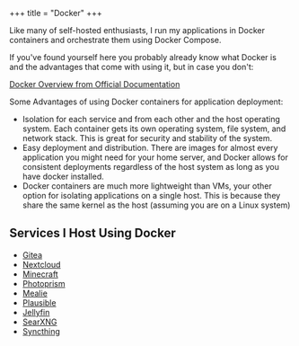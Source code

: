 +++
title = "Docker"
+++

Like many of self-hosted enthusiasts, I run my applications in Docker containers and orchestrate them using Docker Compose.

If you've found yourself here you probably already know what Docker is and the advantages that come with using it, but in case you don't:

[Docker Overview from Official Documentation](https://docs.docker.com/get-started/overview/)

Some Advantages of using Docker containers for application deployment:
- Isolation for each service and from each other and the host operating system. Each container gets its own operating system, file system, and network stack. This is great for security and stability of the system.
- Easy deployment and distribution. There are images for almost every application you might need for your home server, and Docker allows for consistent deployments regardless of the host system as long as you have docker installed.
- Docker containers are much more lightweight than VMs, your other option for isolating applications on a single host. This is because they share the same kernel as the host (assuming you are on a Linux system)

## Services I Host Using Docker
- [Gitea](/docs/homeserver/kamino/gitea)
- [Nextcloud](/docs/homeserver/kamino/nextcloud)
- [Minecraft](/docs/homeserver/kamino/minecraft)
- [Photoprism](/docs/homeserver/kamino/gitea)
- [Mealie](/docs/homeserver/kamino/mealie)
- [Plausible](/docs/homeserver/kamino/plausible)
- [Jellyfin](/docs/homeserver/kamino/jellyfin)
- [SearXNG](/docs/homeserver/kamino/searxng)
- [Syncthing](/docs/homeserver/kamino/syncthing)
